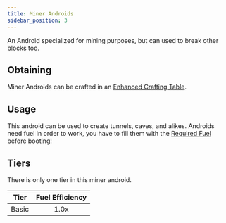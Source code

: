 ```yaml
---
title: Miner Androids
sidebar_position: 3
---
```


An Android specialized for mining purposes, but can used to break other blocks too.

## Obtaining

Miner Androids can be crafted in an [Enhanced Crafting Table](Enhanced-Crafting-Table).

## Usage

This android can be used to create tunnels, caves, and alikes. Androids need fuel in order to work, you have to fill them with the [Required Fuel](Normal-Androids#power-source) before booting!

## Tiers

There is only one tier in this miner android.

| Tier  | Fuel Efficiency |
| ----- |:---------------:|
| Basic |      1.0x       |
